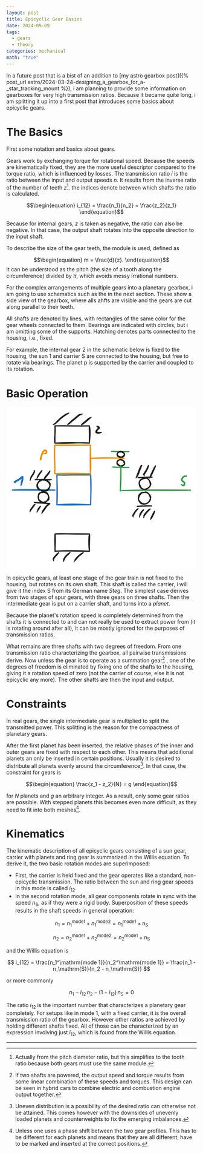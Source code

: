 ```yaml
---
layout: post
title: Epicyclic Gear Basics
date: 2024-09-09
tags:
  - gears
  - theory
categories: mechanical
math: "true"
---
```

In a future post that is a bist of an addition to [my astro gearbox post]({% post_url astro/2024-03-24-designing_a_gearbox_for_a-_star_tracking_mount %}), i am planning to provide some information on gearboxes for very high transmission ratios. Because it became quite long, i am splitting it up into a first post that introduces some basics about epicyclic gears.
# The Basics
First some notation and basics about gears. 

Gears work by exchanging torque for rotational speed. Because the speeds are kinematically fixed, they are the more useful descriptor compared to the torque ratio, which is influenced by losses.
The transmission ratio $i$ is the ratio between the input and output speeds $n$. It results from the inverse ratio of the number of teeth $z$[^1]. the indices denote between which shafts the ratio is calculated.

$$\begin{equation}
i_{12} = \frac{n_1}{n_2} = \frac{z_2}{z_1}
\end{equation}$$

Because for internal gears, $z$ is taken as negative, the ratio can also be negative. In that case, the output shaft rotates into the opposite direction to the input shaft.

To describe the size of the gear teeth, the module is used, defined as

$$\begin{equation}
m = \frac{d}{z}.
\end{equation}$$
It can be understood as the pitch (the size of a tooth along the circumference) divided by $\pi$,  which avoids messy irrational numbers.

For the complex arrangements of multiple gears into a planetary gearbox, i am going to use schematics such as the in the next section. These show a side view of the gearbox, where alls ahfts are visible and the gears are cut along parallel to their teeth.

All shafts are denoted by lines, with rectangles of the same color for the gear wheels connected to them. Bearings are indicated with circles, but i am omitting some of the supports.
Hatching denotes parts connected to the housing, i.e., fixed.

For example, the internal gear $2$ in the schematic below is fixed to the housing, the sun $1$ and carrier $\mathrm{S}$ are connected to the housing, but free to rotate via bearings. The planet $\mathrm{p}$ is supported by the carrier and coupled to its rotation.
# Basic Operation

![](/assets/Planetaries/OrdinaryPlanetary.svg)

In epicyclic gears,  at least one stage of the gear train is not fixed to the housing, but rotates on its own shaft. This shaft is called the carrier, i will give it the index $\mathrm{S}$ from its German name _Steg_.
The simplest case derives from two stages of spur gears, with three gears on three shafts. Then the intermediate gear is put on a carrier shaft, and turns into a _planet_. 

Because the planet's rotation speed is completely determined from the shafts it is connected to and can not really be used to extract power from (it is rotating around after all), it can be mostly ignored for the purposes of transmission ratios.

What remains are three shafts with two degrees of freedom. From one transmission ratio characterizing the gearbox, all pairwise transmissions derive.
Now unless the gear is to operate as a summation gear[^2] , one of the degrees of freedom is eliminated by fixing one of the shafts to the housing, giving it a rotation speed of zero (not the carrier of course, else it is not epicyclic any more).
The other shafts are then the input and output.
# Constraints
In real gears, the single intermediate gear is multiplied to split the transmitted power. This splitting is the reason for the compactness of planetary gears. 

After the first planet has been inserted, the relative phases of the inner and outer gears are fixed with respect to each other. This means that additional planets an only be inserted in certain positions.
Usually it is desired to distribute all planets evenly around the circumference[^3]. In that case, the constraint for gears is

$$\begin{equation}
\frac{z_1 - z_2}{N} = g
\end{equation}$$


for $N$ planets and $g$ an arbitrary integer. As a result, only some gear ratios are possible.
With stepped planets this becomes even more difficult, as they need to fit into both meshes[^4].
# Kinematics
The kinematic description of all epicyclic gears consisting of a sun gear, carrier with planets and ring gear is summarized in the Willis equation. To derive it, the two basic rotation modes are superimposed:
- First, the carrier is held fixed and the gear operates like a standard, non-epicyclic transmission. The ratio between the sun and ring gear speeds in this mode is called $i_{12}$.
- In the second rotation mode, all gear components rotate in sync with the speed $n_\mathrm{S}$, as if they were a rigid body.
Superposition of these speeds results in the shaft speeds in general operation:

$$\begin{equation}
n_1 =  n_1^\mathrm{mode 1} + n_1^\mathrm{mode 2}  = n_1^\mathrm{mode 1} + n_\mathrm{S}
\end{equation}$$


$$\begin{equation}
n_2 = n_2^\mathrm{mode 1} + n_2^\mathrm{mode 2} = n_2^\mathrm{mode 1} + n_\mathrm{S}
\end{equation}$$

and the Willis equation is

$$
i_{12} = \frac{n_1^\mathrm{mode 1}}{n_2^\mathrm{mode 1}} =  \frac{n_1 - n_\mathrm{S}}{n_2 - n_\mathrm{S}}
$$

or more commonly

$$
\begin{equation}
n_1- i_{12} \, n_2 - (1 - i_{12}) \, n_\mathrm{S} = 0
\end{equation}$$

The ratio $i_{12}$ is the important number that characterizes a planetary gear completely. For setups like in mode 1, with a fixed carrier, it is the overall transmission ratio of the gearbox. However other ratios are achieved by holding different shafts fixed. All of those can be characterized by an expression involving just $i_{12}$, which is found from the Willis equation.

___
[^1]: Actually from the pitch diameter ratio, but this simplifies to the tooth ratio because both gears must use the same module.
[^2]: If two shafts are powered, the output speed and torque results from some linear combination of these speeds and torques. This design can be seen in hybrid cars to combine electric and combustion engine output together.
[^3]: Uneven distribution is a possibility of the desired ratio can otherwise not be attained. This comes however with the downsides of unevenly loaded planets and counterweights to fix the emerging imbalances.
[^4]: Unless one uses a phase shift between the two gear profiles. This has to be different for each planets and means that they are all different, have to be marked and inserted at the correct positions.